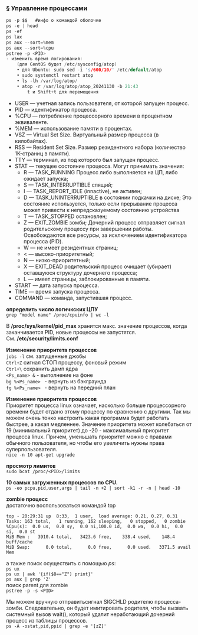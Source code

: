 ### § Управление процессами
```c
ps -p $$   #инфо о командой оболочке
ps -e | head
ps -ef
ps lax
ps aux --sort=%mem
ps aux --sort=%cpu
pstree -p <PID>
- изменить время логирования:
	(для CentOS будет /etc/sysconfig/atop)
	• для Ubuntu: sudo sed -i 's/600/10/' /etc/default/atop
	• sudo systemctl restart atop
	• ls -lh /var/log/atop/
	• atop -r /var/log/atop/atop_20241130 -b 21:43
		t и Shift+t для перемещения
```

- USER — учетная запись пользователя, от которой запущен процесс.
- PID — идентификатор процесса.
- %CPU — потребление процессорного времени в процентном эквиваленте.
- %MEM — использование памяти в процентах.
- VSZ — Virtual Set Size. Виртуальный размер процесса (в килобайтах).
- RSS — Resident Set Size. Размер резидентного набора (количество 1K-страниц в памяти).
- TTY — терминал, из под которого был запущен процесс.
- STAT — текущее состояние процесса. Могут принимать значения:
	- R — TASK_RUNNING Процесс либо выполняется на ЦП, либо ожидает запуска;
	- S — TASK_INTERRUPTIBLE спящий;
 	- I — TASK_REPORT_IDLE (innactive), не активен;
	- D — TASK_UNINTERRUPTIBLE в состоянии подкачки на диске; Это состояние используется, только если прерывание процесса может привести к непредсказуемому состоянию устройства
	- T — TASK_STOPPED остановлен;
	- Z — EXIT_ZOMBIE зомби; Дочерний процесс отправляет сигнал родительскому процессу при завершении работы. Освобождаются все ресурсы, за исключением идентификатора процесса (PID).
	- W — не имеет резидентных страниц;
	- < — высоко-приоритетный;
	- N — низко-приоритетный;
 	- X — EXIT_DEAD родительский процесс очищает (убирает) оставшуюся структуру дочернего процесса;
	- L — имеет страницы, заблокированные в памяти.
- START — дата запуска процесса.
- TIME — время запуска процесса.
- COMMAND — команда, запустившая процесс.

**определить число логичкских ЦПУ**
<br/> `grep "model name" /proc/cpuinfo | wc -l` 

В **/proc/sys/kernel/pid_max**  хранится макс. значение процессов, когда заканчивается PID, новые процессы не запустятся.
<br/>См. **/etc/security/limits.conf**

**Изменение приоритета процессов**
<br/> `jobs -l`  см. запущенные джобы
<br/> `Ctrl+Z` сигнал СТОП процессу, фоновый режим
<br/> `Ctrl+\` сохранить дамп ядра
<br/> ` <Ps_name> & ` - выполнение на фоне
<br/> `bg %<Ps_name> ` - вернуть из бэкграунда
<br/> `fg %<Ps_name> ` - вернуть на передний план




**Изменение приоритета процессов**
<br/> Приоритет процесса linux означает, насколько больше процессорного времени будет отдано этому процессу по сравнению с другими. Так мы можем очень тонко настроить какая программа будет работать быстрее, а какая медленнее. Значение приоритета может колебаться от 19 (минимальный приоритет) до -20 - максимальный приоритет процесса linux. Причем, уменьшать приоритет можно с правами обычного пользователя, но чтобы его увеличить нужны права суперпользователя.
<br/> `nice -n 10 apt-get upgrade`

**просмотр лимитов**
<br/> `sudo bcat /proc/<PID>/limits`

**10 самых загруженных процессов по CPU.**
<br/> `ps -eo pcpu,pid,user,args | tail -n +2 | sort -k1 -r -n | head -10`

**zombie процесс**
<br/> достаточно воспользоваться командой top
```console
top - 20:29:31 up  8:33,  1 user,  load average: 0.21, 0.27, 0.31
Tasks: 163 total,   1 running, 162 sleeping,   0 stopped,   0 zombie
%Cpu(s):  0.0 us,  0.0 sy,  0.0 ni,100.0 id,  0.0 wa,  0.0 hi,  0.0 si,  0.0 st
MiB Mem :   3910.4 total,   3423.6 free,    338.4 used,    148.4 buff/cache
MiB Swap:      0.0 total,      0.0 free,      0.0 used.   3371.5 avail Mem
```
а также поиск осуществить с помощью *ps*:
<br/> `ps ux`
<br/> `ps ux | awk '{if($8=="Z") print}'`
<br/> `ps aux | grep 'Z'`
<br/> поиск parent для zombie
<br/> `pstree -p -s <PID>`

Мы можем вручную отправитьсигнал SIGCHLD родителю процесса-зомби. Следовательно, он будет имитировать родителя, чтобы вызвать системный вызов wait(), который удалит неработающий дочерний процесс из таблицы процессов.
<br/> `ps -A -ostat,pid,ppid | grep -e '[zZ]'`

